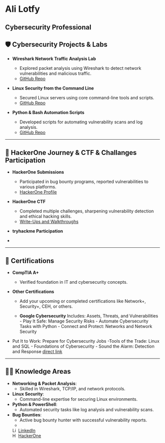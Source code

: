 # Ali Lotfy  
**Cybersecurity Professional**  
---

## 🛡️ **Cybersecurity Projects & Labs**

- **Wireshark Network Traffic Analysis Lab**  
  - Explored packet analysis using Wireshark to detect network vulnerabilities and malicious traffic.  
  - [GitHub Repo](#)
  
- **Linux Security from the Command Line**  
  - Secured Linux servers using core command-line tools and scripts.  
  - [GitHub Repo](#)
  
- **Python & Bash Automation Scripts**  
  - Developed scripts for automating vulnerability scans and log analysis.  
  - [GitHub Repo](#)

---

## 🔐 **HackerOne Journey & CTF & Challanges Participation**

- **HackerOne Submissions**  
  - Participated in bug bounty programs, reported vulnerabilities to various platforms.  
  - [HackerOne Profile](https://hackerone.com/ali_lotfy)
  
- **HackerOne CTF**  
  - Completed multiple challenges, sharpening vulnerability detection and ethical hacking skills.  
  - [Write-Ups and Walkthroughs](#)

- **tryhackme Participation**
- 
---

## 📜 **Certifications**

- **CompTIA A+**  
  - Verified foundation in IT and cybersecurity concepts.  

- **Other Certifications**  
  - Add your upcoming or completed certifications like Network+, Security+, CEH, or others.
 
  - **Google Cybersecurity**
   Includes: Assets, Threats, and Vulnerabilities - Play It Safe: Manage Security Risks - Automate Cybersecurity Tasks with Python - Connect and Protect: Networks and Network Security
- Put It to Work: Prepare for Cybersecurity Jobs -Tools of the Trade: Linux and SQL - Foundations of Cybersecurity - Sound the Alarm: Detection and Response
  [direct link](https://coursera.org/verify/professional-cert/IGITYBLJUSJJ)

  
---

## 👨‍💻 **Knowledge Areas**

- **Networking & Packet Analysis**:  
  - Skilled in Wireshark, TCP/IP, and network protocols.  
- **Linux Security**:  
  - Command-line expertise for securing Linux environments.  
- **Python & PowerShell**:  
  - Automated security tasks like log analysis and vulnerability scans.  
- **Bug Bounties**:  
  - Active bug bounty hunter with successful vulnerability reports.
  - 
  [<img align="left" alt="LinkedIn" width="16px" src="https://cdn.jsdelivr.net/npm/simple-icons@v3/icons/linkedin.svg" /> LinkedIn](https://www.linkedin.com/in/ali-lotfy)  
[<img align="left" alt="HackerOne" width="16px" src="https://cdn.jsdelivr.net/npm/simple-icons@v3/icons/hackerone.svg" /> HackerOne](https://hackerone.com/ali_lotfy)
